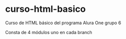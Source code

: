 # curso-html-basico

Curso de HTML básico del programa Alura One grupo 6

Consta de 4 módulos uno en cada branch
